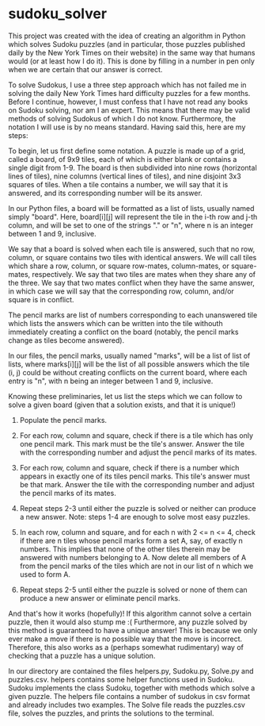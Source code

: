 # sudoku_solver
This project was created with the idea of creating an algorithm in Python which solves Sudoku puzzles (and in particular, those puzzles published daily by the New York Times on their website) in the same way that humans would (or at least how I do it). This is done by filling in a number in pen only when we are certain that our answer is correct.

To solve Sudokus, I use a three step approach which has not failed me in solving the daily New York Times hard difficulty puzzles for a few months. Before I continue, however, I must confess that I have not read any books on Sudoku solving, nor am I an expert. This means that there may be valid methods of solving Sudokus of which I do not know. Furthermore, the notation I will use is by no means standard. Having said this, here are my steps:

To begin, let us first define some notation. A puzzle is made up of a grid, called a board, of 9x9 tiles, each of which is either blank or contains a single digit from 1-9. The board is then subdivided into nine rows (horizontal lines of tiles), nine columns (vertical lines of tiles), and nine disjoint 3x3 squares of tiles. When a tile contains a number, we will say that it is answered, and its corresponding number will be its answer. 

In our Python files, a board will be formatted as a list of lists, usually named simply "board". Here, board[i][j] will represent the tile in the i-th row and j-th column, and will be set to one of the strings "." or "n", where n is an integer between 1 and 9, inclusive.

We say that a board is solved when each tile is answered, such that no row, column, or square contains two tiles with identical answers. We will call tiles which share a row, column, or square row-mates, column-mates, or square-mates, respectively. We say that two tiles are mates when they share any of the three. We say that two mates conflict when they have the same answer, in which case we will say that the corresponding row, column, and/or square is in conflict.

The pencil marks are list of numbers corresponding to each unanswered tile which lists the answers which can be written into the tile withouth immediately creating a conflict on the board (notably, the pencil marks change as tiles become answered).

In our files, the pencil marks, usually named "marks", will be a list of list of lists, where marks[i][j] will be the list of all possible answers which the tile (i, j) could be without creating conflicts on the current board, where each entry is "n", with n being an integer between 1 and 9, inclusive.

Knowing these preliminaries, let us list the steps which we can follow to solve a given board (given that a solution exists, and that it is unique!)

1. Populate the pencil marks.

2. For each row, column and square, check if there is a tile which has only one pencil mark. This mark must be the tile's answer. Answer the tile with the corresponding number and adjust the pencil marks of its mates.

3. For each row, column and square, check if there is a number which appears in exactly one of its tiles pencil marks. This tile's answer must be that mark. Answer the tile with the corresponding number and adjust the pencil marks of its mates.

4. Repeat steps 2-3 until either the puzzle is solved or neither can produce a new answer. Note: steps 1-4 are enough to solve most easy puzzles.

5. In each row, column and square, and for each n with 2 <= n <= 4, check if there are n tiles whose pencil marks form a set A, say, of exactly n numbers. This implies that none of the other tiles therein may be answered with numbers belonging to A. Now delete all members of A from the pencil marks of the tiles which are not in our list of n which we used to form A.

6. Repeat steps 2-5 until either the puzzle is solved or none of them can produce a new answer or eliminate pencil marks.

And that's how it works (hopefully)! If this algorithm cannot solve a certain puzzle, then it would also stump me :( Furthermore, any puzzle solved by this method is guaranteed to have a unique answer! This is because we only ever make a move if there is no possible way that the move is incorrect. Therefore, this also works as a (perhaps somewhat rudimentary) way of checking that a puzzle has a unique solution.

In our directory are contained the files helpers.py, Sudoku.py, Solve.py and puzzles.csv. 
helpers contains some helper functions used in Sudoku.
Sudoku implements the class Sudoku, together with methods which solve a given puzzle.
The helpers file contains a number of sudokus in csv format and already includes two examples.
The Solve file reads the puzzles.csv file, solves the puzzles, and prints the solutions to the terminal.
